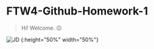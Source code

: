 # FTW4-Github-Homework-1
> Hi! Welcome. :wink:

![JD](https://user-images.githubusercontent.com/70535615/92020135-452bf580-ed8a-11ea-8887-8e1950e8fc14.jpg) {:height="50%" width="50%"}
